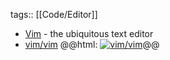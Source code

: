 tags:: [[Code/Editor]]

- [Vim](https://www.vim.org/) - the ubiquitous text editor
- [vim/vim](https://github.com/vim/vim)
  @@html: <a href="https://github.com/vim/vim/"><img src="https://github-readme-stats-astronomer.vercel.app/api/pin/?username=vim&repo=vim&theme=tokyonight" alt="vim/vim"/></a>@@